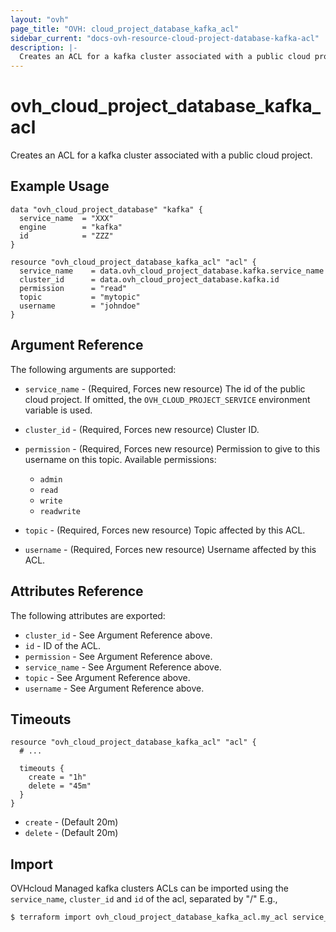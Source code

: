 ```yaml
---
layout: "ovh"
page_title: "OVH: cloud_project_database_kafka_acl"
sidebar_current: "docs-ovh-resource-cloud-project-database-kafka-acl"
description: |-
  Creates an ACL for a kafka cluster associated with a public cloud project.
---
```


# ovh_cloud_project_database_kafka_acl

Creates an ACL for a kafka cluster associated with a public cloud project.

## Example Usage

```hcl
data "ovh_cloud_project_database" "kafka" {
  service_name  = "XXX"
  engine        = "kafka"
  id            = "ZZZ"
}

resource "ovh_cloud_project_database_kafka_acl" "acl" {
  service_name    = data.ovh_cloud_project_database.kafka.service_name
  cluster_id      = data.ovh_cloud_project_database.kafka.id
  permission      = "read"
  topic           = "mytopic"
  username        = "johndoe"
}
```

## Argument Reference

The following arguments are supported:

* `service_name` - (Required, Forces new resource) The id of the public cloud project. If omitted,
  the `OVH_CLOUD_PROJECT_SERVICE` environment variable is used.

* `cluster_id` - (Required, Forces new resource) Cluster ID.

* `permission` - (Required, Forces new resource) Permission to give to this username on this topic.
Available permissions:
  * `admin`
  * `read`
  * `write`
  * `readwrite`

* `topic` - (Required, Forces new resource) Topic affected by this ACL.

* `username` - (Required, Forces new resource) Username affected by this ACL.

## Attributes Reference

The following attributes are exported:

* `cluster_id` - See Argument Reference above.
* `id` - ID of the ACL.
* `permission` - See Argument Reference above.
* `service_name` - See Argument Reference above.
* `topic` - See Argument Reference above.
* `username` - See Argument Reference above.

## Timeouts

```hcl
resource "ovh_cloud_project_database_kafka_acl" "acl" {
  # ...

  timeouts {
    create = "1h"
    delete = "45m"
  }
}
```
* `create` - (Default 20m)
* `delete` - (Default 20m)

## Import

OVHcloud Managed kafka clusters ACLs can be imported using the `service_name`, `cluster_id` and `id` of the acl, separated by "/" E.g.,

```bash
$ terraform import ovh_cloud_project_database_kafka_acl.my_acl service_name/cluster_id/id
```
